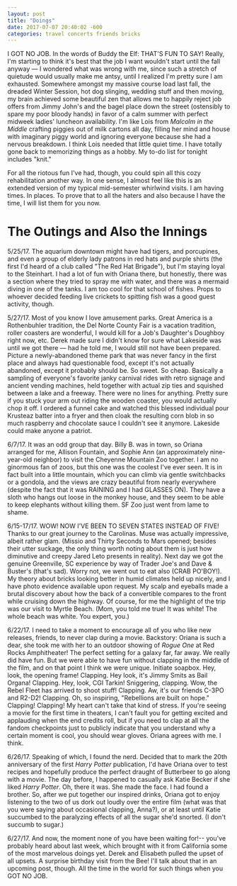 ```yaml
---
layout: post
title: "Doings"
date: 2017-07-07 20:40:02 -600
categories: travel concerts friends bricks
---
```

I GOT NO JOB. In the words of Buddy the Elf: THAT'S FUN TO SAY! Really,
I'm starting to think it's best that the job I want wouldn't start until
the fall anyway — I wondered what was wrong with me, since such a
stretch of quietude would usually make me antsy, until I realized I'm
pretty sure I am exhausted. Somewhere amongst my massive course load
last fall, the dreaded Winter Session, hot dog slinging, wedding stuff
and then moving, my brain achieved some beautiful zen that allows me to
happily reject job offers from Jimmy John's and the bagel place down the
street (ostensibly to spare my poor bloody hands) in favor of a calm
summer with perfect midweek ladies' luncheon availability. I'm like Lois
from *Malcolm in the Middle* crafting piggies out of milk cartons all
day, filling her mind and house with imaginary piggy world and ignoring
everyone because she had a nervous breakdown. I think Lois needed that
little quiet time. I have totally gone back to memorizing things as a
hobby. My to-do list for tonight includes "knit."

For all the riotous fun I've had, though, you could spin all this cozy
rehabilitation another way. In one sense, I almost feel like this is an
extended version of my typical mid-semester whirlwind visits. I am
having times. In places. To prove that to all the haters and also
because I have the time, I will list them for you now.

The Outings and Also the Innings
===

5/25/17. The aquarium downtown might have had tigers, and porcupines,
and even a group of elderly lady patrons in red hats and purple shirts
(the first I'd heard of a club called "The Red Hat Brigade"), but I'm
staying loyal to the Steinhart. I had a lot of fun with Oriana there,
but honestly, there was a section where they tried to spray me with
water, and there was a mermaid diving in one of the tanks. I am too cool
for that school of fishes. Props to whoever decided feeding live
crickets to spitting fish was a good guest activity, though.

5/27/17. Most of you know I love amusement parks. Great America is a
Rothenbuhler tradition, the Del Norte County Fair is a vacation
tradition, roller coasters are wonderful, I would kill for a Job's
Daughter's Doughboy right now, etc. Derek made sure I didn't know for
sure what Lakeside was until we got there — had he told me, I would
still not have been prepared. Picture a newly-abandoned theme park that
was never fancy in the first place and always had questionable food,
except it's not actually abandoned, except it probably should be. So
sweet. So cheap. Basically a sampling of everyone's favorite janky
carnival rides with retro signage and ancient vending machines, held
together with actual zip ties and squished between a lake and a freeway.
There were no lines for anything. Pretty sure if you stuck your arm out
riding the wooden coaster, you would actually chop it off. I ordered a
funnel cake and watched this blessed individual pour Krusteaz batter
into a fryer and then cloak the resulting corn blob in so much raspberry
and chocolate sauce I couldn't see it anymore. Lakeside could make
anyone a patriot.

6/7/17. It was an odd group that day. Billy B. was in town, so Oriana
arranged for me, Allison Fountain, and Sophie Ann (an approximately
nine-year-old neighbor) to visit the Cheyenne Mountain Zoo together. I
am no ginormous fan of zoos, but this one was the coolest I've ever
seen. It is in fact built into a little mountain, which you can climb
via gentle switchbacks or a gondola, and the views are crazy beautiful
from nearly everywhere (despite the fact that it was RAINING and I had
GLASSES ON). They have a sloth who hangs out loose in the monkey house,
and they seem to be able to keep elephants without killing them. SF Zoo
just went from lame to shame.

6/15-17/17. WOW! NOW I'VE BEEN TO SEVEN STATES INSTEAD OF FIVE! Thanks
to our great journey to the Carolinas. Muse was actually impressive,
albeit rather glam. (Missio and Thirty Seconds to Mars opened; besides
their utter suckage, the only thing worth noting about them is just how
diminutive and creepy Jared Leto presents in reality). Next day we got
the genuine Greenville, SC experience by way of Trader Joe's and Dave &
Buster's (that's sad). Worry not, we went out to eat also (CRAB
PO'BOY!). My theory about bricks looking better in humid climates held
up nicely, and I have photo evidence available upon request. My scalp
and eyeballs made a brutal discovery about how the back of a convertible
compares to the front while cruising down the highway. Of course, for me
the highlight of the trip was our visit to Myrtle Beach. (Mom, you told
me true! It was white! The whole beach was white. You expert, you.)

6/22/17. I need to take a moment to encourage all of you who like new
releases, friends, to never clap during a movie. Backstory: Oriana is
such a dear, she took me with her to an outdoor showing of *Rogue One*
at Red Rocks Amphitheater! The perfect setting for a galaxy far, far
away. We really did have fun. But we were able to have fun without
clapping in the middle of the film, and on that point I think we were
unique. Initiate soapbox. Hey, look, the opening frame! Clapping. Hey
look, it's Jimmy Smits as Bail Organa! Clapping. Hey, look, CGI Tarkin!
Sniggering, clapping. Wow, the Rebel Fleet has arrived to shoot stuff!
Clapping. Aw, it's our friends C-3PO and R2-D2! Clapping. Oh, so
inspiring, "Rebellions are built on hope." Clapping! Clapping! My heart
can't take that kind of stress. If you're seeing a movie for the first
time in theaters, I can't fault you for getting excited and applauding
when the end credits roll, but if you need to clap at all the fandom
checkpoints just to publicly indicate that you understand why a certain
moment is cool, you should wear gloves. Oriana agrees with me. I think.

6/26/17. Speaking of which, I found the nerd. Decided that to mark the
20th anniversary of the first *Harry Potter* publication, I'd have
Oriana over to test recipes and hopefully produce the perfect draught of
Butterbeer to go along with a movie. The day before, I happened to
casually ask Katie Becker if she liked *Harry Potter*. Oh, there it was.
She made the face. I had found a brother. So, after we put together our
inspired drinks, Oriana got to enjoy listening to the two of us dork out
loudly over the entire film (what was that you were saying about
occasional clapping, Anna?), or at least until Katie succumbed to the
paralyzing effects of all the sugar she'd snorted. (I don't succumb to
sugar.)

6/27/17. And now, the moment none of you have been waiting for!-- you've
probably heard about last week, which brought with it from California
some of the most marvelous doings yet. Derek and Elisabeth pulled the
upset of all upsets. A surprise birthday visit from the Bee! I'll talk
about that in an upcoming post, though. All the time in the world for
such things when you GOT NO JOB.
